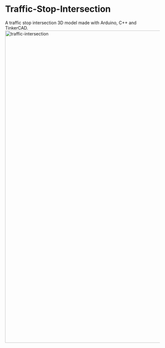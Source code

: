 # Traffic-Stop-Intersection
A traffic stop intersection 3D model made with Arduino, C++ and TinkerCAD.
<br>
<img width="1015" alt="traffic-intersection" src="https://user-images.githubusercontent.com/78674944/208309359-dce43386-485c-40fd-8c84-33198d0d7a42.png">
